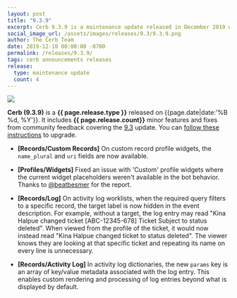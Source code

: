 ```yaml
---
layout: post
title: "9.3.9"
excerpt: Cerb 9.3.9 is a maintenance update released in December 2019 with 4 minor features and fixes from community feedback.
social_image_url: /assets/images/releases/9.3/9.3.9.png
author: The Cerb Team
date: 2019-12-10 00:00:00 -0700
permalink: /releases/9.3.9/
tags: cerb announcements releases
release:
  type: maintenance update
  count: 4
---
```


<div class="cerb-screenshot">
<img src="{{page.social_image_url}}" class="screenshot">
</div>

**Cerb (9.3.9)** is a **{{ page.release.type }}** released on {{page.date|date:'%B %d, %Y'}}. It includes **{{ page.release.count}}** minor features and fixes from community feedback covering the [9.3](/releases/9.3/) update.  You can [follow these instructions](/docs/upgrading/) to upgrade.

* **[Records/Custom Records]** On custom record profile widgets, the `name_plural` and `uri` fields are now available.

* **[Profiles/Widgets]** Fixed an issue with 'Custom' profile widgets where the current widget placeholders weren't available in the bot behavior. Thanks to [@beatbesmer](https://github.com/beatbesmer) for the report.

* **[Records/Log]** On activity log worklists, when the required query filters to a specific record, the target label is now hidden in the event description. For example, without a target, the log entry may read "Kina Halpue changed ticket [ABC-12345-678] Ticket Subject to status deleted". When viewed from the profile of the ticket, it would now instead read "Kina Halpue changed ticket to status deleted". The viewer knows they are looking at that specific ticket and repeating its name on every line is unnecessary.

* **[Records/Activity Log]** In activity log dictionaries, the new `params` key is an array of key/value metadata associated with the log entry. This enables custom rendering and processing of log entries beyond what is displayed by default.

